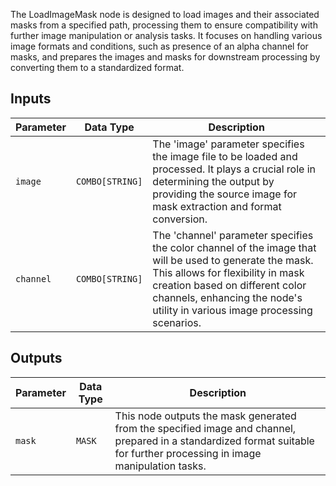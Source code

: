 
The LoadImageMask node is designed to load images and their associated masks from a specified path, processing them to ensure compatibility with further image manipulation or analysis tasks. It focuses on handling various image formats and conditions, such as presence of an alpha channel for masks, and prepares the images and masks for downstream processing by converting them to a standardized format.

## Inputs

| Parameter | Data Type | Description |
|-----------|-------------|-------------|
| `image`   | `COMBO[STRING]` | The 'image' parameter specifies the image file to be loaded and processed. It plays a crucial role in determining the output by providing the source image for mask extraction and format conversion. |
| `channel` | `COMBO[STRING]` | The 'channel' parameter specifies the color channel of the image that will be used to generate the mask. This allows for flexibility in mask creation based on different color channels, enhancing the node's utility in various image processing scenarios. |

## Outputs

| Parameter | Data Type | Description |
|-----------|-------------|-------------|
| `mask`    | `MASK`      | This node outputs the mask generated from the specified image and channel, prepared in a standardized format suitable for further processing in image manipulation tasks. |
